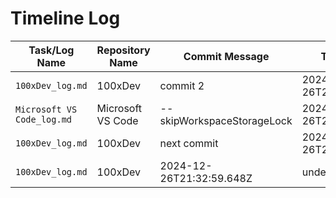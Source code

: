# Timeline Log
| Task/Log Name       | Repository Name         | Commit Message                            | Timestamp              |
|----------------------|-------------------------|-------------------------------------------|------------------------|
| `100xDev_log.md` | 100xDev | commit 2 | 2024-12-26T21:24:34.982Z |
| `Microsoft VS Code_log.md` | Microsoft VS Code | --skipWorkspaceStorageLock | 2024-12-26T21:30:22.623Z |
| `100xDev_log.md` | 100xDev | next commit | 2024-12-26T21:30:43.348Z |
| `100xDev_log.md` | 100xDev | 2024-12-26T21:32:59.648Z | undefined |
